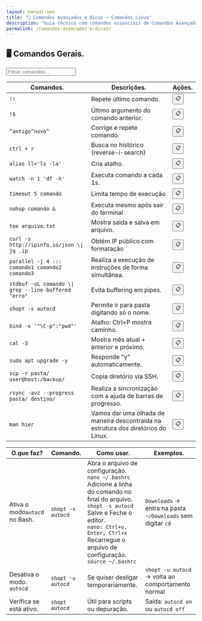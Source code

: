 ```yaml
---
layout: manual-seo
title: "🚀 Comandos Avançados e Dicas — Comandos Linux"
description: "Guia técnico com comandos essenciais de Comandos Avançados e Dicas. Copie, cole e use direto no terminal. Organizado por comandos avançados e dicas."
permalink: /comandos-avancados-e-dicas/
---
```



<section>


<h2>🖥 Comandos Gerais.</h2>


<input type="text" oninput="filtrarLinhas(this.value)" placeholder="Filtrar comandos...">
<script>
function filtrarLinhas(termo) {
  const linhas = document.querySelectorAll('tbody tr');
  linhas.forEach(linha => {
    linha.style.display = linha.textContent.toLowerCase().includes(termo.toLowerCase()) ? '' : 'none';
  });
}
</script>



<table class="evergreen-table">
  <thead>
    <tr>
      <th>Comandos.</th>
      <th>Descrições.</th>
      <th>Ações.</th>
    </tr>
  </thead>
  <tbody>
    <tr>
      <td data-label="Comando"><code>!!</code></td>
      <td data-label="Descrição">Repete último comando.</td>
      <td data-label="Ação"><button class="copy-btn" data-command="!!">📋</button></td>
    </tr>
    <tr>
      <td data-label="Comando"><code>!$</code></td>
      <td data-label="Descrição">Último argumento do comando anterior.</td>
      <td data-label="Ação"><button class="copy-btn" data-command="!$">📋</button></td>
    </tr>
    <tr>
      <td data-label="Comando"><code>^antigo^novo^</code></td>
      <td data-label="Descrição">Corrige e repete comando.</td>
      <td data-label="Ação"><button class="copy-btn" data-command="^antigo^novo^">📋</button></td>
    </tr>
    <tr>
      <td data-label="Comando"><code>ctrl + r</code></td>
      <td data-label="Descrição">Busca no histórico (reverse-i-search)</td>
      <td data-label="Ação"><button class="copy-btn" data-command="ctrl + r">📋</button></td>
    </tr>
    <tr>
      <td data-label="Comando"><code>alias ll='ls -la'</code></td>
      <td data-label="Descrição">Cria atalho.</td>
      <td data-label="Ação"><button class="copy-btn" data-command="alias ll=&#39;ls -la&#39;">📋</button></td>
    </tr>
     <tr>
      <td data-label="Comando"><code>watch -n 1 'df -h'</code></td>
      <td data-label="Descrição">Executa comando a cada 1s.</td>
      <td data-label="Ação"><button class="copy-btn" data-command="watch -n 1 &#39;df -h&#39;">📋</button></td>
    </tr>
    <tr>
      <td data-label="Comando"><code>timeout 5 comando</code></td>
      <td data-label="Descrição">Limita tempo de execução</td>
      <td data-label="Ação"><button class="copy-btn" data-command="timeout 5 comando">📋</button></td>
    </tr>
    <tr>
      <td data-label="Comando"><code>nohup comando &</code></td>
      <td data-label="Descrição">Executa mesmo após sair do terminal</td>
      <td data-label="Ação"><button class="copy-btn" data-command="nohup comando &">📋</button></td>
    </tr>
    <tr>
      <td data-label="Comando"><code>tee arquivo.txt</code></td>
      <td data-label="Descrição">Mostra saída e salva em arquivo.</td>
      <td data-label="Ação"><button class="copy-btn" data-command="tee arquivo.txt">📋</button></td>
    </tr>
    <tr>
      <td data-label="Comando"><code>curl -s http://ipinfo.io/json \| jq .ip</code></td>
      <td data-label="Descrição">Obtém IP público com formatação</td>
      <td data-label="Ação"><button class="copy-btn" data-command="curl -s http://ipinfo.io/json \| jq .ip">📋</button></td>
    </tr>
    <tr>
      <td data-label="Comando"><code>parallel -j 4 ::: comando1 comando2 comando3</code></td>
      <td data-label="Descrição">Realiza a execução de instruções de forma simultânea.</td>
      <td data-label="Ação"><button class="copy-btn" data-command="parallel -j 4 ::: comando1 comando2 comando3">📋</button></td>
    </tr>
    <tr>
      <td data-label="Comando"><code>stdbuf -oL comando \| grep --line-buffered "erro"</code></td>
      <td data-label="Descrição">Evita buffering em pipes.</td>
      <td data-label="Ação"><button class="copy-btn" data-command="stdbuf -oL comando \| grep --line-buffered &quot;erro&quot;">📋</button></td>
    </tr>
    <tr>
      <td data-label="Comando"><code>shopt -s autocd</code></td>
      <td data-label="Descrição">Permite ir para pasta digitando só o nome.</td>
      <td data-label="Ação"><button class="copy-btn" data-command="shopt -s autocd">📋</button></td>
    </tr>
    <tr>
      <td data-label="Comando"><code>bind -x '"\C-p":"pwd"'</code></td>
      <td data-label="Descrição">Atalho: Ctrl+P mostra caminho.</td>
      <td data-label="Ação"><button class="copy-btn" data-command="bind -x &#39;&quot;\C-p&quot;: pwd&#39;">📋</button></td>
    </tr>
    <tr>
      <td data-label="Comando"><code>cal -3</code></td>
      <td data-label="Descrição">Mostra mês atual + anterior e próximo.</td>
      <td data-label="Ação"><button class="copy-btn" data-command="cal -3">📋</button></td>
    </tr>
    <tr>
      <td data-label="Comando"><code>sudo apt upgrade -y</code></td>
      <td data-label="Descrição">Responde "y" automaticamente.</td>
      <td data-label="Ação"><button class="copy-btn" data-command="sudo apt upgrade -y">📋</button></td>
    </tr>
    <tr>
      <td data-label="Comando"><code>scp -r pasta/ user@host:/backup/</code></td>
      <td data-label="Descrição">Copia diretório via SSH.</td>
      <td data-label="Ação"><button class="copy-btn" data-command="scp -r pasta/ user@host:/backup/">📋</button></td>
    </tr>
    <tr>
      <td data-label="Comando"><code>rsync -avz --progress pasta/ destino/</code></td>
      <td data-label="Descrição">Realiza a sincronização com a ajuda de barras de progresso.</td>
      <td data-label="Ação"><button class="copy-btn" data-command="rsync -avz --progress pasta/ destino/">📋</button></td>
    </tr>
    <tr>
      <td data-label="Comando"><code>man hier</code></td>
      <td data-label="Descrição">Vamos dar uma olhada de maneira descontraída na estrutura dos diretórios do Linux.</td>
      <td data-label="Ação"><button class="copy-btn" data-command="man hier">📋</button></td>
    </tr>
  </tbody>
</table>


<table class="evergreen-table">
  <thead>
    <tr>
      <th>O que faz?</th>
      <th>Comando.</th>
      <th>Como usar.</th>
      <th>Exemplos.</th>
    </tr>
  </thead>
  <tbody>
    <tr>
      <td data-label="O que faz?">Ativa o modo<code>autocd</code> no Bash.</td>
      <td data-label="Comando"><code>shopt -s autocd</code></td>
      <td data-label="Como usar">Abra o arquivo de configuração. <code>nano ~/.bashrc</code><br>Adicione a linha do comando no final do arquivo.<br><code>shopt -s autocd</code><br>Salve e Feche o editor.<br><code>nano: Ctrl+o, Enter, Ctrl+x</code><br>Recarregue o arquivo de configuração.<br><code>source ~/.bashrc</code></td>
      <td data-label="Exemplo"><code>Downloads</code> → entra na pasta <code>~/Downloads</code> sem digitar <code>cd</code></td>
    </tr>
    <tr>
      <td data-label="O que faz?">Desativa o modo. <code>autocd</code></td>
      <td data-label="Comando"><code>shopt -u autocd</code></td>
      <td data-label="Como usar">Se quiser desligar temporariamente.</td>
      <td data-label="Exemplo"><code>shopt -u autocd</code> → volta ao comportamento normal</td>
    </tr>
    <tr>
      <td data-label="O que faz?">Verifica se está ativo.</td>
      <td data-label="Comando"><code>shopt autocd</code></td>
      <td data-label="Como usar">Útil para scripts ou depuração.</td>
      <td data-label="Exemplo">Saída: <code>autocd on</code> ou <code>autocd off</code></td>
    </tr>
  </tbody>
</table>

</section>

